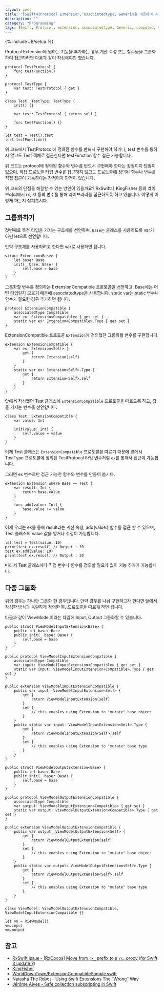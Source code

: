 ```yaml
---
layout: post
title: "[Swift4]Protocol Extension, associatedtype, Generic을 이용하여 기능(변수, 함수)을 그룹화하기"
description: ""
category: "Programming"
tags: [Swift, Protocol, extension, associatedtype, Generic, computed, variable, function]
---
```

{% include JB/setup %}

Protocol Extension에 원하는 기능을 추가하는 경우 계산 속성 또는 함수들을 그룹화하여 접근하려면 다음과 같이 작성해야만 했습니다.

```
protocol TestProtocol {
	func testFunction()
}

protocol TestType {
	var test: TestProtocol { get }
}

class Test: TestType, TestType {
	init() {}
	
	var test: TestProtocol { return self }

	func testFunction() {}
}

let test = Test().test
test.testFunction()
```

위 코드에서 TestProtocol에 정의된 함수를 반드시 구현해야 하거나, test 변수를 통하지 않고도 Test 객체로 접근한다면 testFunction 함수 접근 가능합니다.

위 코드는 protocol에 정의된 함수와 변수를 반드시 구현해야 한다는 장점이자 단점이 있으며, 직접 프로토콜 타입 변수를 접근하지 않고도 프로토콜에 정의된 함수나 변수를 직접 접근이 가능하다는 장점이자 단점이 있습니다.

위 코드의 단점을 해결할 수 있는 방안이 있을까요? RxSwift나 KingFisher 등의 라이브러리에서 rx, kf 등의 변수를 통해 라이브러리를 접근하도록 하고 있습니다. 어떻게 이렇게 하는지 살펴봅시다.

## 그룹화하기

첫번째로 특정 타입을 가지는 구조체를 선언하며, `Base`는 클래스를 사용하도록 var가 아닌 let으로 선언합니다.

만약 구조체를 사용하려고 한다면 var로 사용하면 됩니다.

```
struct Extension<Base> {
    let base: Base
    init(_ base: Base) {
        self.base = base
    }
}
```

그룹화할 변수를 정의하는 ExtensionCompatible 프로토콜을 선언하고, Base에는 어떤 타입일지 모르기 때문에 associatedtype을 사용합니다. static var는 static 변수나 함수가 필요한 경우 추가하면 됩니다.

```
protocol ExtensionCompatible {
    associatedtype Compatible
    var ex: Extension<Compatible> { get set }
    static var ex: Extension<Compatible>.Type { get set }
}
```

ExtensionCompatible 프로토콜 `Extension`에 정의했던 그룹화할 변수를 구현합니다.

```
extension ExtensionCompatible {
    var ex: Extension<Self> {
        get {
            return Extension(self)
        }
    }
    static var ex: Extension<Self>.Type {
        get {
            return Extension<Self>.self
        }
    }
}
```

앞에서 작성했던 Test 클래스에 `ExtensionCompatible` 프로토콜을 따르도록 하고, 값을 가지는 변수를 선언합니다.

```
class Test: ExtensionCompatible {
	var value: Int

	init(value: Int) {
		self.value = value
	}
}
```

이제 Test 클래스는 `ExtensionCompatible` 프로토콜을 따르기 때문에 앞에서 TestType 프로토콜에 정의된 TestProtocol 타입 변수처럼 `ex`를 통해서 접근이 가능합니다.

그러면 ex 변수로만 접근 가능한 함수와 변수를 만들어 봅시다.

```
extension Extension where Base == Test {
	var result: Int {
        return base.value
    }
    
    func add(value: Int) {
        base.value += value
    }
}
```

이제 우리는 ex를 통해 result라는 계산 속성, add(value:) 함수를 접근 할 수 있으며, Test 클래스의 value 값을 얻거나 수정이 가능합니다.

```
let test = Test(value: 10)
print(test.ex.result) // Output : 10
test.ex.add(value: 10)
print(test.ex.result) // Output : 20
```

따라서 Test 클래스에다 직접 변수나 함수를 정의할 필요가 없이 기능 추가가 가능합니다.

## 다중 그룹화

위의 경우는 하나만 그룹화 한 경우입니다. 만약 경우를 나눠 구현하고자 한다면 앞에서 작성한 방식과 동일하게 정의한 후, 프로토콜을 따르게 하면 됩니다. 

다음과 같이 ViewModel이라는 타입에 Input, Output 그룹화할 수 있습니다.

```
public struct ViewModelInputExtension<Base> {
    public let base: Base
    public init(_ base: Base) {
        self.base = base
    }
}

public protocol ViewModelInputExtensionCompatible {
    associatedtype Compatible
    var input: ViewModelInputExtension<Compatible> { get set }
    static var input: ViewModelInputExtension<Compatible>.Type { get set }
}

public extension ViewModelInputExtensionCompatible {
    public var input: ViewModelInputExtension<Self> {
        get {
            return ViewModelInputExtension(self)
        }
        set {
            // this enables using Extension to "mutate" base object
        }
    }
    public static var input: ViewModelInputExtension<Self>.Type {
        get {
            return ViewModelInputExtension<Self>.self
        }
        set {
            // this enables using Extension to "mutate" base type
        }
    }
}

public struct ViewModelOutputExtension<Base> {
    public let base: Base
    public init(_ base: Base) {
        self.base = base
    }
}

public protocol ViewModelOutputExtensionCompatible {
    associatedtype Compatible
    var output: ViewModelOutputExtension<Compatible> { get set }
    static var output: ViewModelOutputExtension<Compatible>.Type { get set }
}

public extension ViewModelOutputExtensionCompatible {
    public var output: ViewModelOutputExtension<Self> {
        get {
            return ViewModelOutputExtension(self)
        }
        set {
            // this enables using Extension to "mutate" base object
        }
    }
    public static var output: ViewModelOutputExtension<Self>.Type {
        get {
            return ViewModelOutputExtension<Self>.self
        }
        set {
            // this enables using Extension to "mutate" base type
        }
    }
}

class ViewModel: ViewModelOutputExtensionCompatible, ViewModelInputExtensionCompatible {}

let vm = ViewModel()
vm.input
vm.output
```

## 참고

* [RxSwift issue - \[RxCocoa\] Move from `rx_` prefix to a `rx.` proxy (for Swift 3 update ?)](https://github.com/ReactiveX/RxSwift/issues/826)
* [KingFisher](https://github.com/onevcat/Kingfisher)
* [WorldDownTown/ExtensionCompatibleSample.swift](https://gist.github.com/WorldDownTown/3e0ac74b0add9b22f9188421de608d1a)
* [Natasha The Robot - Using Swift Extensions The “Wrong” Way](https://www.natashatherobot.com/using-swift-extensions/)
* [Jérôme Alves - Safe collection subscripting in Swift](https://medium.com/@jegnux/safe-collection-subsripting-in-swift-3771f16f883)
